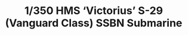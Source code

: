---
layout: product
title: "1/350 HMS ‘Victorius’ S-29 (Vanguard Class) SSBN Submarine"
price: "TBA" 
desc: "Maketa"
img_path: "/assets/img/BRNC5015.webp"
brand: "Bronco"
available: false
special_offer: false
new: false
soon: false
cat: "010000"
subcat: "015800"
subsubcat: "0N/A"
sifra: "BRNC5015"
popular: false
spec: false
---